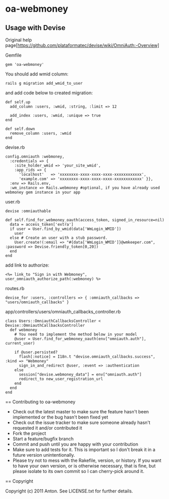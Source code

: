 # oa-webmoney

## Usage with Devise

Original help page[https://github.com/plataformatec/devise/wiki/OmniAuth:-Overview]

Gemfile

    gem 'oa-webmoney'

You should add wmid column:

    rails g migration add_wmid_to_user

and add code below to created migration:

    def self.up
      add_column :users, :wmid, :string, :limit => 12

      add_index :users, :wmid, :unique => true
    end

    def self.down
      remove_column :users, :wmid
    end

devise.rb

    config.omniauth :webmoney,
      :credentials => {
        :site_holder_wmid => 'your_site_wmid',
        :app_rids => {
          'localhost'   => 'xxxxxxxx-xxxx-xxxx-xxxx-xxxxxxxxxxxx',
          'example.com' => 'xxxxxxxx-xxxx-xxxx-xxxx-xxxxxxxxxxxx' }},
      :env => Rails.env,
      :wm_instance => Rails.webmoney #optional, if you have already used webmoney gem instance in your app

user.rb

    devise :omniauthable

    def self.find_for_webmoney_oauth(access_token, signed_in_resource=nil)
      data = access_token['extra']
      if user = User.find_by_wmid(data['WmLogin_WMID'])
        user
      else # Create an user with a stub password.
        User.create!(:email => "#{data['WmLogin_WMID']}@wmkeeper.com", :password => Devise.friendly_token[0,20])
      end
    end

add link to authorize:

    <%= link_to "Sign in with Webmoney", user_omniauth_authorize_path(:webmoney) %>

routes.rb

    devise_for :users, :controllers => { :omniauth_callbacks => "users/omniauth_callbacks" }

app/controllers/users/omniauth_callbacks_controller.rb

    class Users::OmniauthCallbacksController < Devise::OmniauthCallbacksController
      def webmoney
        # You need to implement the method below in your model
        @user = User.find_for_webmoney_oauth(env["omniauth.auth"], current_user)

        if @user.persisted?
          flash[:notice] = I18n.t "devise.omniauth_callbacks.success", :kind => "Webmoney"
          sign_in_and_redirect @user, :event => :authentication
        else
          session["devise.webmoney_data"] = env["omniauth.auth"]
          redirect_to new_user_registration_url
        end
      end
    end

== Contributing to oa-webmoney

* Check out the latest master to make sure the feature hasn't been implemented or the bug hasn't been fixed yet
* Check out the issue tracker to make sure someone already hasn't requested it and/or contributed it
* Fork the project
* Start a feature/bugfix branch
* Commit and push until you are happy with your contribution
* Make sure to add tests for it. This is important so I don't break it in a future version unintentionally.
* Please try not to mess with the Rakefile, version, or history. If you want to have your own version, or is otherwise necessary, that is fine, but please isolate to its own commit so I can cherry-pick around it.

== Copyright

Copyright (c) 2011 Anton. See LICENSE.txt for
further details.
